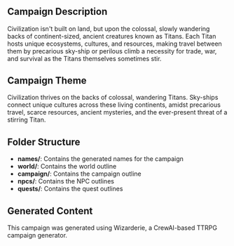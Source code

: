 # 

## Campaign Description

Civilization isn't built on land, but upon the colossal, slowly wandering backs of continent-sized, ancient creatures known as Titans. Each Titan hosts unique ecosystems, cultures, and resources, making travel between them by precarious sky-ship or perilous climb a necessity for trade, war, and survival as the Titans themselves sometimes stir.

## Campaign Theme

Civilization thrives on the backs of colossal, wandering Titans. Sky-ships connect unique cultures across these living continents, amidst precarious travel, scarce resources, ancient mysteries, and the ever-present threat of a stirring Titan.

## Folder Structure
- **names/**: Contains the generated names for the campaign
- **world/**: Contains the world outline
- **campaign/**: Contains the campaign outline
- **npcs/**: Contains the NPC outlines
- **quests/**: Contains the quest outlines

## Generated Content
This campaign was generated using Wizarderie, a CrewAI-based TTRPG campaign generator.